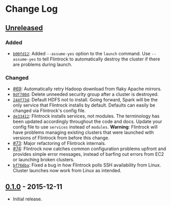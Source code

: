 # Change Log


## [Unreleased](https://github.com/nchammas/flintrock/compare/v0.1.0...master)

### Added

* [`b00fd12`](https://github.com/nchammas/flintrock/commit/b00fd128f36e0a05dafca69b26c4d1b190fa42c9): Added `--assume-yes` option to the `launch` command. Use `--assume-yes` to tell Flintrock to automatically destroy the cluster if there are problems during launch.

### Changed

* [#69](https://github.com/nchammas/flintrock/pull/69): Automatically retry Hadoop download from flaky Apache mirrors.
* [`0df7004`](https://github.com/nchammas/flintrock/commit/0df70043f3da215fe699165bc961bd0c4ba4ea88): Delete unneeded security group after a cluster is destroyed.
* [`244f734`](https://github.com/nchammas/flintrock/commit/244f7345696d1b8cec1d1b575a304b9bd9a77840): Default HDFS not to install. Going forward, Spark will be the only service that Flintrock installs by default. Defaults can easily be changed via Flintrock's config file.
* [`de33412`](https://github.com/nchammas/flintrock/commit/de3341221ca8d57f5a465b13f07c8e266ae11a59): Flintrock installs services, not modules. The terminology has been updated accordingly throughout the code and docs. Update your config file to use `services` instead of `modules`. **Warning**: Flintrock will have problems managing existing clusters that were launched with versions of Flintrock from before this change.
* [#73](https://github.com/nchammas/flintrock/pull/73): Major refactoring of Flintrock internals.
* [#74](https://github.com/nchammas/flintrock/pull/74): Flintrock now catches common configuration problems upfront and provides simple error messages, instead of barfing out errors from EC2 or launching broken clusters.
* [`bf766ba`](https://github.com/nchammas/flintrock/commit/bf766ba48f12a8752c2e32f9b3daf29501c30866): Fixed a bug in how Flintrock polls SSH availability from Linux. Cluster launches now work from Linux as intended. 


## [0.1.0](https://github.com/nchammas/flintrock/releases/tag/v0.1.0) - 2015-12-11

* Initial release.
